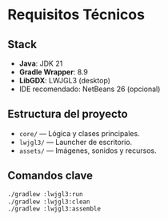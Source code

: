 # Requisitos Técnicos

## Stack
- **Java**: JDK 21
- **Gradle Wrapper**: 8.9
- **LibGDX**: LWJGL3 (desktop)
- IDE recomendado: NetBeans 26 (opcional)

## Estructura del proyecto
- `core/` — Lógica y clases principales.
- `lwjgl3/` — Launcher de escritorio.
- `assets/` — Imágenes, sonidos y recursos.

## Comandos clave
```bash
./gradlew :lwjgl3:run
./gradlew :lwjgl3:clean
./gradlew :lwjgl3:assemble
